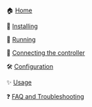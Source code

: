 :house: [Home](Home)

:floppy_disk: [Installing](Installing)

:running: [Running](Running)

:electric_plug: [Connecting the controller](Connecting-the-Controller)

:hammer_and_wrench: [Configuration](Configuration)

:sparkles: [Usage](Usage)

:question: [FAQ and Troubleshooting](Troubleshooting-Overview)